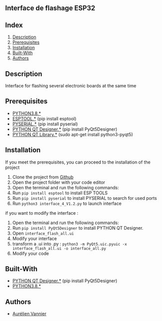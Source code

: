 ## Interface de flashage ESP32
	
## Index
1. [Description](#Description)
2. [Prerequisites](#Prerequisites)
3. [Installation](#Installation)
4. [Built-With](#Built-With)
5. [Authors](#Authors)

## Description

Interface for flashing several electronic boards at the same time

## Prerequisites
* [PYTHON3.8.*](https://www.python.org/downloads/)
* [ESPTOOL.*](https://github.com/espressif/esptool) (pip install esptool)
* [PYSERIAL.*](https://pypi.org/project/pyserial/) (pip install pyserial)
* [PYTHON QT Designer.*](https://pypi.org/project/PyQt5Designer/) (pip install PyQt5Designer)
* [PYTHON QT Library.*](https://pythonbasics.org/install-pyqt/) (sudo apt-get install python3-pyqt5)

## Installation
If you meet the prerequisites, you can proceed to the installation of the project 

1. Clone the project from [Github](https://github.com/Vannou28/python_flash_4_esp32.git)
2. Open the project folder with your code editor
3. Open the terminal and run the following commands:
4. Run `pip install esptool` to install ESP TOOLS
5. Run `pip install pyserial` to install PYSERIAL to search for used ports
6. Run `python3 interface_4_V1.2.py` to launch interface


if you want to modify the interface :
1. Open the terminal and run the following commands:
2. Run `pip install PyQt5Designer` to install PYTHON QT Designer.
3. Open `interface_flash_all.ui`
4. Modify your interface
5. transform a .ui into .py :
`python3 -m PyQt5.uic.pyuic -x interface_flash_all.ui -o interface_all.py`
6. Modify your code

## Built-With

* [PYTHON QT Designer.*](https://pypi.org/project/PyQt5Designer/) (pip install PyQt5Designer)
* [PYTHON3.8.*](https://www.python.org/downloads/)

## Authors

* [Aurélien Vannier](https://github.com/Vannou28)
